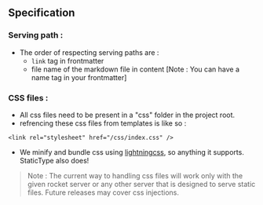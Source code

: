 ## Specification 

### Serving path : 
- The order of respecting serving paths are : 
   - `link` tag in frontmatter
   - file name of the markdown file in content [Note : You can have a name tag in your frontmatter]

### CSS files : 

- All css files need to be present in a "css" folder in the project root.
- refrencing these css files from templates is like so : 
```
<link rel="stylesheet" href="/css/index.css" />
```
- We minify and bundle css using [lightningcss](https://lightningcss.dev/), so anything it supports. StaticType also does!
> Note : The current way to handling css files will work only with the given rocket server or any other server that is designed to serve static files. Future releases may cover css injections.
